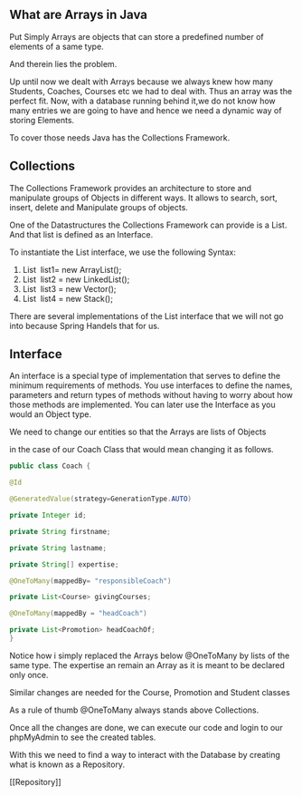 ## What are Arrays in Java


Put Simply Arrays are objects that can store a predefined number of elements of a same type.

And therein lies the problem.

Up until now we dealt with Arrays because we always knew how many Students, Coaches, Courses etc we had to deal with. Thus an array was the perfect fit. Now, with a database running behind it,we do not know how many entries we are going to have and hence we need a dynamic way of storing Elements.

To cover those needs Java has the Collections Framework.


## Collections

The Collections Framework provides an architecture to store and manipulate groups of Objects in different ways. It allows to search, sort, insert, delete and Manipulate groups of objects.

One of the Datastructures the Collections Framework can provide is a List. And that list is defined as an Interface.

To instantiate the List interface, we use the following Syntax:

1.  List <data-type> list1= new ArrayList();
2.  List <data-type> list2 = new LinkedList();  
3.  List <data-type> list3 = new Vector();  
4.  List <data-type> list4 = new Stack();

There are several implementations of the List interface that we will not go into because Spring Handels that for us.


## Interface


An interface is a special type of implementation that serves to define the minimum requirements of methods. You use interfaces to define the names, parameters and return types of methods without having to worry about how those methods are implemented. You can later use the Interface as you would an Object type. 

We need to change our entities so that the Arrays are lists of Objects 

in the case of our Coach Class that would mean changing it as follows.
```Java
public class Coach {

@Id

@GeneratedValue(strategy=GenerationType.AUTO)

private Integer id;

private String firstname;

private String lastname;

private String[] expertise;

@OneToMany(mappedBy= "responsibleCoach")

private List<Course> givingCourses;

@OneToMany(mappedBy = "headCoach")

private List<Promotion> headCoachOf;
}
```
Notice how i simply replaced the Arrays below @OneToMany by lists of the same type. The expertise an remain an Array as it is meant to be declared only once.

Similar changes are needed for the Course, Promotion and Student classes

As a rule of thumb @OneToMany always stands above Collections.

Once all the changes are done, we can execute our code and login to our phpMyAdmin to see the created tables.

With this we need to find a way to interact with the Database by creating what is known as a Repository.

[[Repository]]
